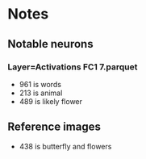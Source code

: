 # Notes

## Notable neurons
### Layer=Activations FC1 7.parquet
- 961 is words
- 213 is animal
- 489 is likely flower

## Reference images
- 438 is butterfly and flowers